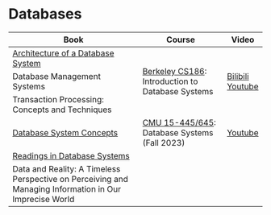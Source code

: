# Databases

<table class="centered">
    <thead>
        <tr>
            <th>Book</th>
            <th>Course</th>
            <th>Video</th>
        </tr>
    </thead>
    <tbody>
        <tr>
            <td><a href="http://db.cs.berkeley.edu/papers/fntdb07-architecture.pdf" target="_blank" class="recommend">Architecture of a Database System</a></td>
            <td rowspan=3>
                <a href="https://cs186berkeley.net/" target="_blank" class="recommend">Berkeley CS186</a>: Introduction to Database Systems
            </td>
            <td rowspan=3>
                <a href="https://www.bilibili.com/video/BV1YxWMehEGu/?share_source=copy_web&vd_source=bf4fe3323c05e39053acae4ea726b03a" target="_blank">Bilibili</a><br>
                <a href="https://youtube.com/playlist?list=PLYp4IGUhNFmw8USiYMJvCUjZe79fvyYge&si=70AHR4mM6QVL69hl" target="_blank">Youtube</a>
            </td>
        </tr>
        <tr>
            <td>Database Management Systems</td>
        </tr>
        <tr>
            <td>Transaction Processing: Concepts and Techniques</td>
        </tr>
        <tr>
            <td>
                <a href="https://www.db-book.com/" target="_blank" class="recommend">Database System Concepts</a>
            </td>
            <td>
                <a href="https://15445.courses.cs.cmu.edu/fall2023/" target="_blank" class="recommend">CMU 15-445/645</a>: Database Systems (Fall 2023)
            </td>
            <td>
                <a href="https://youtube.com/playlist?list=PLSE8ODhjZXjbj8BMuIrRcacnQh20hmY9g&si=womFOVnTDIQFvRuF" target="_blank">Youtube</a>
            </td>
        </tr>
        <tr>
            <td><a href="http://www.redbook.io/" target="_blank" class="recommend">Readings in Database Systems</a></td>
            <td></td>
            <td></td>
        </tr>
        <tr>
            <td>Data and Reality: A Timeless Perspective on Perceiving and Managing Information in Our Imprecise World</td>
            <td></td>
            <td></td>
        </tr>
    </tbody>
</table>